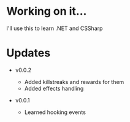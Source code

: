 # Working on it...
I'll use this to learn .NET and CSSharp

# Updates
- v0.0.2
  - Added killstreaks and rewards for them
  - Added effects handling

- v0.0.1
  - Learned hooking events